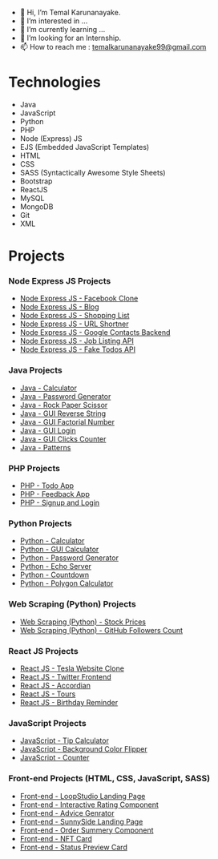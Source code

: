 - 👋 Hi, I’m Temal Karunanayake.
- 👀 I’m interested in ...
- 🌱 I’m currently learning ...
- 💞️ I’m looking for an Internship.
- 📫 How to reach me : temalkarunanayake99@gmail.com


# Technologies
  - Java  
  - JavaScript  
  - Python  
  - PHP  
  - Node (Express) JS  
  - EJS (Embedded JavaScript Templates)  
  - HTML  
  - CSS  
  - SASS (Syntactically Awesome Style Sheets)  
  - Bootstrap  
  - ReactJS   
  - MySQL  
  - MongoDB  
  - Git  
  - XML
  
 
# Projects
### Node Express JS Projects
- [Node Express JS - Facebook Clone](https://github.com/temalcode/facebook-clone)
- [Node Express JS - Blog](https://github.com/temalcode/nodejs-blog)
- [Node Express JS - Shopping List](https://github.com/temalcode/shopping-list-app)
- [Node Express JS - URL Shortner](https://github.com/temalcode/url-shortner)
- [Node Express JS - Google Contacts Backend](https://github.com/temalcode/google-contacts-backend)
- [Node Express JS - Job Listing API](https://github.com/temalcode/job-search-api)
- [Node Express JS - Fake Todos API](https://github.com/temalcode/fake-todo-api)

### Java Projects
- [Java - Calculator](https://github.com/temalcode/javaBasicCalculator)
- [Java - Password Generator](https://github.com/temalcode/java-password-generator)
- [Java - Rock Paper Scissor](https://github.com/temalcode/rock-paper-scissor)
- [Java - GUI Reverse String](https://github.com/temalcode/reverse-string-gui-java-fx)
- [Java - GUI Factorial Number](https://github.com/temalcode/factorial-number-program-java-fx)
- [Java - GUI Login](https://github.com/temalcode/loginGUIUsingSwingJava)
- [Java - GUI Clicks Counter](https://github.com/temalcode/clicksCounterUsingGUI-Java)
- [Java - Patterns](https://github.com/temalcode/patternsUsingJava)

### PHP Projects
- [PHP - Todo App](https://github.com/temalcode/php-todo-app)
- [PHP - Feedback App](https://github.com/temalcode/php-feedback-app)
- [PHP - Signup and Login](https://github.com/temalcode/php-signup-login)

### Python Projects
- [Python - Calculator](https://github.com/temalcode/python-calculator)
- [Python - GUI Calculator](https://github.com/temalcode/python-gui-calculator)
- [Python - Password Generator](https://github.com/temalcode/python-password-generator)
- [Python - Echo Server](https://github.com/temalcode/python-echo-server)
- [Python - Countdown](https://github.com/temalcode/python-countdown)
- [Python - Polygon Calculator](https://github.com/temalcode/freecodecamp-polygon-area)

### Web Scraping (Python) Projects
- [Web Scraping (Python) - Stock Prices](https://github.com/temalcode/stock-prices-webscraping)
- [Web Scraping (Python) - GitHub Followers Count](https://github.com/temalcode/github-followers-count)

### React JS Projects
- [React JS - Tesla Website Clone](https://github.com/temalcode/react-js-tesla-clone)
- [React JS - Twitter Frontend](https://github.com/temalcode/reactjs-twitter-frontend)
- [React JS - Accordian](https://github.com/temalcode/accordian-reactjs-freecodecamp)
- [React JS - Tours](https://github.com/temalcode/tours-reactjs-freecodecamp)
- [React JS - Birthday Reminder](https://github.com/temalcode/ReactJS-Birthday-Reminder-Freecodecamp)

### JavaScript Projects
- [JavaScript - Tip Calculator](https://github.com/temalcode/tip-calculator-javascript-frontendmentor.io)
- [JavaScript - Background Color Flipper](https://github.com/temalcode/backgroundColorFlipper-Javascript)
- [JavaScript - Counter](https://github.com/temalcode/counter-javascript)

### Front-end Projects (HTML, CSS, JavaScript, SASS)
- [Front-end - LoopStudio Landing Page](https://github.com/temalcode/loopstudio-landing-page-frontendmentor.io)
- [Front-end - Interactive Rating Component](https://github.com/temalcode/interactive-rating-frontendmentor.io)
- [Front-end - Advice Genrator](https://github.com/temalcode/advice-generator-frontend-mentor)
- [Front-end - SunnySide Landing Page](https://github.com/temalcode/sunnyside-landing-page-frontendmentor.io)
- [Front-end - Order Summery Component](https://github.com/temalcode/orderSummeryComponent-FrontEndMentorChallenge)
- [Front-end - NFT Card](https://github.com/temalcode/ntf-card-frontendmentor.io)
- [Front-end - Status Preview Card](https://github.com/temalcode/statusPreviewCard-FrontendMentorChallenge)


<!---
temalcode/temalcode is a ✨ special ✨ repository because its `README.md` (this file) appears on your GitHub profile.
You can click the Preview link to take a look at your changes.
--->

